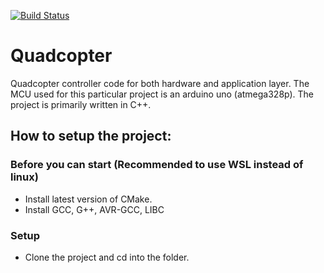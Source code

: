 [![Build Status](http://quadcopter-build-server.duckdns.org:8080/job/Quadcopter-pipeline/badge/icon)](http://quadcopter-build-server.duckdns.org:8080/job/Quadcopter-pipeline/)
# Quadcopter
Quadcopter controller code for both hardware and application layer. The MCU used for this particular project is an arduino uno (atmega328p). The project is primarily written in C++.

## How to setup the project:
### Before you can start (Recommended to use WSL instead of linux)
* Install latest version of CMake.
* Install GCC, G++, AVR-GCC, LIBC

### Setup
* Clone the project and cd into the folder.
